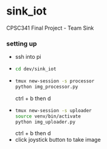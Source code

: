 # sink_iot
CPSC341 Final Project - Team Sink

### setting up
* ssh into pi
* ```bash
  cd dev/sink_iot
  ```
* ```bash
  tmux new-session -s processor
  python img_processor.py
  ```
  ctrl + b then d
* ```bash
  tmux new-session -s uploader
  source venv/bin/activate
  python img_uploader.py
  ```
  ctrl + b then d
* click joystick button to take image
